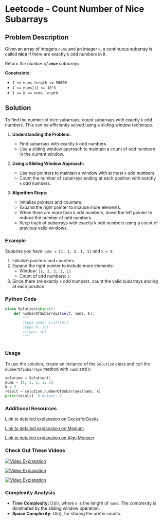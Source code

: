 # Leetcode - Count Number of Nice Subarrays

## Problem Description

Given an array of integers `nums` and an integer `k`, a continuous subarray is called **nice** if there are exactly `k` odd numbers in it.

Return *the number of **nice** subarrays*.

**Constraints:**
- `1 <= nums.length <= 50000`
- `1 <= nums[i] <= 10^5`
- `1 <= k <= nums.length`

## Solution

To find the number of nice subarrays, count subarrays with exactly `k` odd numbers. This can be efficiently solved using a sliding window technique.

1. **Understanding the Problem:**
   - Find subarrays with exactly `k` odd numbers.
   - Use a sliding window approach to maintain a count of odd numbers in the current window.

2. **Using a Sliding Window Approach:**
   - Use two pointers to maintain a window with at most `k` odd numbers.
   - Count the number of subarrays ending at each position with exactly `k` odd numbers.

3. **Algorithm Steps:**
   - Initialize pointers and counters.
   - Expand the right pointer to include more elements.
   - When there are more than `k` odd numbers, move the left pointer to reduce the number of odd numbers.
   - Keep track of subarrays with exactly `k` odd numbers using a count of previous valid windows.

### Example

Suppose you have `nums = [1, 1, 2, 1, 1]` and `k = 3`.

1. Initialize pointers and counters.
2. Expand the right pointer to include more elements:
   - Window: `[1, 1, 2, 1, 1]`
   - Count of odd numbers: `3`
3. Since there are exactly `k` odd numbers, count the valid subarrays ending at each position.

### Python Code


```python
class Solution(object):
    def numberOfSubarrays(self, nums, k):
        """
        :type nums: List[int]
        :type k: int
        :rtype: int
        """
        
```

### Usage

To use the solution, create an instance of the `Solution` class and call the `numberOfSubarrays` method with `nums` and `k`:

```python
solution = Solution()
nums = [1, 1, 2, 1, 1]
k = 3
result = solution.numberOfSubarrays(nums, k)
print(result)  # Output: 2
```

### Additional Resources

[Link to detailed explanation on GeeksforGeeks](https://www.geeksforgeeks.org/number-subarrays-m-odd-numbers/)

[Link to detailed explanation on Medium](https://medium.com/@theorangecloud.in/1248-count-number-of-nice-subarrays-leetcode-5c8eb1b13672)

[Link to detailed explanation on Algo Monster](https://algo.monster/liteproblems/1248)

### Check Out These Videos

[![Video Explanation](https://img.youtube.com/vi/4zNK0rhFfcA/mqdefault.jpg)](https://youtu.be/4zNK0rhFfcA)

[![Video Explanation](https://img.youtube.com/vi/atUJS7ArOY0/mqdefault.jpg)](https://youtu.be/atUJS7ArOY0)

[![Video Explanation](https://img.youtube.com/vi/dhu5_v2iY8E/mqdefault.jpg)](https://youtu.be/dhu5_v2iY8E)

### Complexity Analysis

- **Time Complexity:** O(n), where `n` is the length of `nums`. The complexity is dominated by the sliding window operation.
- **Space Complexity:** O(n), for storing the prefix counts.